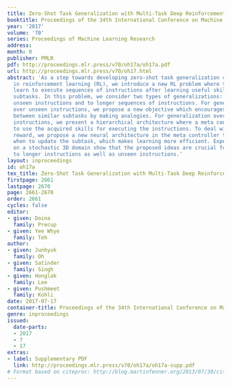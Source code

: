 ```yaml
---
title: Zero-Shot Task Generalization with Multi-Task Deep Reinforcement Learning
booktitle: Proceedings of the 34th International Conference on Machine Learning
year: '2017'
volume: '70'
series: Proceedings of Machine Learning Research
address: 
month: 0
publisher: PMLR
pdf: http://proceedings.mlr.press/v70/oh17a/oh17a.pdf
url: http://proceedings.mlr.press/v70/oh17.html
abstract: 'As a step towards developing zero-shot task generalization capabilities
  in reinforcement learning (RL), we introduce a new RL problem where the agent should
  learn to execute sequences of instructions after learning useful skills that solve
  subtasks. In this problem, we consider two types of generalizations: to previously
  unseen instructions and to longer sequences of instructions. For generalization
  over unseen instructions, we propose a new objective which encourages learning correspondences
  between similar subtasks by making analogies. For generalization over sequential
  instructions, we present a hierarchical architecture where a meta controller learns
  to use the acquired skills for executing the instructions. To deal with delayed
  reward, we propose a new neural architecture in the meta controller that learns
  when to update the subtask, which makes learning more efficient. Experimental results
  on a stochastic 3D domain show that the proposed ideas are crucial for generalization
  to longer instructions as well as unseen instructions.'
layout: inproceedings
id: oh17a
tex_title: Zero-Shot Task Generalization with Multi-Task Deep Reinforcement Learning
firstpage: 2661
lastpage: 2670
page: 2661-2670
order: 2661
cycles: false
editor:
- given: Doina
  family: Precup
- given: Yee Whye
  family: Teh
author:
- given: Junhyuk
  family: Oh
- given: Satinder
  family: Singh
- given: Honglak
  family: Lee
- given: Pushmeet
  family: Kohli
date: 2017-07-17
container-title: Proceedings of the 34th International Conference on Machine Learning
genre: inproceedings
issued:
  date-parts:
  - 2017
  - 7
  - 17
extras:
- label: Supplementary PDF
  link: http://proceedings.mlr.press/v70/oh17a/oh17a-supp.pdf
# Format based on citeproc: http://blog.martinfenner.org/2013/07/30/citeproc-yaml-for-bibliographies/
---
```


